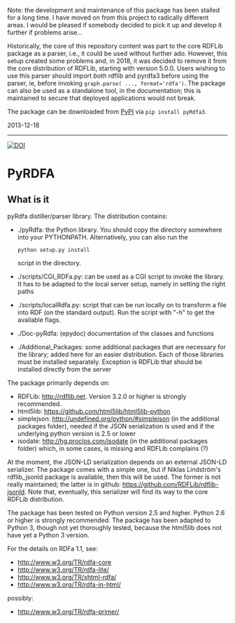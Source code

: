 Note: the development and maintenance of this package has been stalled for a long time. I have moved on from this project to radically different areas. I would be pleased if somebody decided to pick it up and develop it further if problems arise…

Historically, the core of this repository content was part to the core RDFLib package as a parser, i.e., it could be used without further ado. However, this setup created some problems and, in 2018, it was decided to remove it from the core distribution of RDFLib, starting with version 5.0.0. Users wishing to use this parser should import _both_ rdflib and pyrdfa3 before using the parser, ie, before invoking `graph.parse( ..., format='rdfa')`. The package can also be used as a standalone tool, in the documentation; this is maintained to secure that deployed applications would not break.

The package can be downloaded from [PyPI](https://pypi.org/project/pyRdfa3/) via `pip install pyRdfa3`.

2013-12-18

---

[![DOI](https://zenodo.org/badge/doi/10.5281/zenodo.14547.svg)](http://dx.doi.org/10.5281/zenodo.14547)

PyRDFA
======


What is it
----------

pyRdfa distiller/parser library. The distribution contains:

- ./pyRdfa: the Python library. You should copy the directory
  somewhere into your PYTHONPATH. Alternatively, you can also run the

    `python setup.py install`

  script in the directory.

- ./scripts/CGI_RDFa.py: can be used as a CGI script to invoke the library.
  It has to be adapted to the local server setup, namely in setting the right paths

- ./scripts/localRdfa.py: script that can be run locally on to transform
  a file into RDF (on the standard output). Run the script with "-h" to
  get the available flags.

- ./Doc-pyRdfa: (epydoc) documentation of the classes and functions

- ./Additional_Packages: some additional packages that are necessary for the library; added here for an easier distribution.
Each of those libraries must be installed separately. Exception is RDFLib that should be installed directly from the server

The package primarily depends on:
 - RDFLib: <http://rdflib.net>. Version 3.2.0 or higher is strongly recommended.
 - html5lib: <https://github.com/html5lib/html5lib-python> 
 - simplejson: <http://undefined.org/python/#simplejson>  (in the additional packages folder), needed if the JSON serialization is used and if the underlying python version is 2.5 or lower
 - isodate: <http://hg.proclos.com/isodate> (in the additional packages folder) which, in some cases, is missing and RDFLib complains (?)

At the moment, the JSON-LD serialization depends on an external JSON-LD serializer. The package comes with a simple one, but if Niklas Lindström's rdflib_jsonld package is available, then this will be used. The former is not really maintained; the latter is in github: https://github.com/RDFLib/rdflib-jsonld. Note that, eventually, this serializer will find its way to the core RDFLib distribution.
   
The package has been tested on Python version 2.5 and higher. Python 2.6 or higher is strongly recommended. The package has been adapted to Python 3, though not yet thoroughly tested, because the html5lib does not have yet a Python 3 version.

For the details on RDFa 1.1, see:

- <http://www.w3.org/TR/rdfa-core>
- <http://www.w3.org/TR/rdfa-lite/>
- <http://www.w3.org/TR/xhtml-rdfa/>
- <http://www.w3.org/TR/rdfa-in-html/>

possibly:

- <http://www.w3.org/TR/rdfa-primer/>
